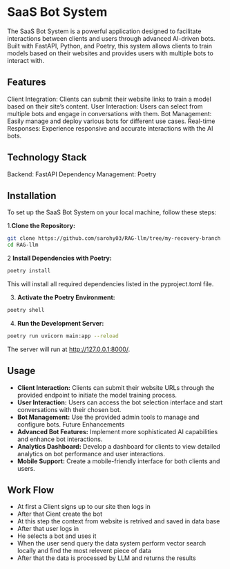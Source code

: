 # SaaS Bot System
The SaaS Bot System is a powerful application designed to facilitate interactions between clients and users through advanced AI-driven bots. Built with FastAPI, Python, and Poetry, this system allows clients to train models based on their websites and provides users with multiple bots to interact with.

## Features
Client Integration: Clients can submit their website links to train a model based on their site’s content.
User Interaction: Users can select from multiple bots and engage in conversations with them.
Bot Management: Easily manage and deploy various bots for different use cases.
Real-time Responses: Experience responsive and accurate interactions with the AI bots.

## Technology Stack
Backend: FastAPI
Dependency Management: Poetry

## Installation
To set up the SaaS Bot System on your local machine, follow these steps:

1.**Clone the Repository:**
```bash
git clone https://github.com/sarohy03/RAG-llm/tree/my-recovery-branch 
cd RAG-llm
```
2 **Install Dependencies with Poetry:**
```bash 
poetry install
```
This will install all required dependencies listed in the pyproject.toml file.

3. **Activate the Poetry Environment:**
```bash
poetry shell
```
4. **Run the Development Server:**

```bash
poetry run uvicorn main:app --reload
```
The server will run at http://127.0.0.1:8000/.

## Usage

- **Client Interaction:** Clients can submit their website URLs through the provided endpoint to initiate the model training process.
- **User Interaction:** Users can access the bot selection interface and start conversations with their chosen bot.
- **Bot Management:** Use the provided admin tools to manage and configure bots.
Future Enhancements
- **Advanced Bot Features:** Implement more sophisticated AI capabilities and enhance bot interactions.
- **Analytics Dashboard:** Develop a dashboard for clients to view detailed analytics on bot performance and user interactions.
- **Mobile Support:** Create a mobile-friendly interface for both clients and users.

## Work Flow 
- At first a Client signs up to our site then logs in 
- After that Cient create the bot 
- At this step the context from website is retrived and saved in data base 
- After that user logs in 
- He selects a bot and uses it 
- When the user send query the data system perform vector search locally and find the most relevent piece of data 
- After that the data is processed by LLM and returns the results
